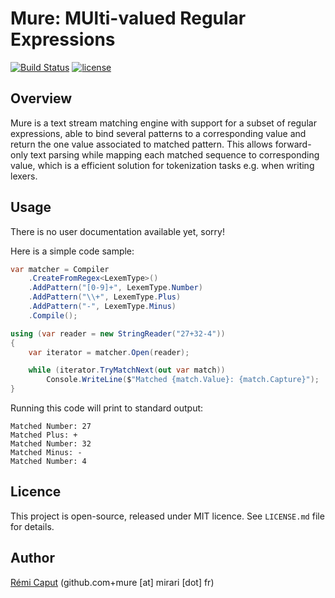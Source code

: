 Mure: MUlti-valued Regular Expressions
======================================

[![Build Status](https://img.shields.io/github/workflow/status/r3c/mure/validate/master)](https://github.com/r3c/mure/actions)
[![license](https://img.shields.io/github/license/r3c/mure.svg)](https://opensource.org/licenses/MIT)

Overview
--------

Mure is a text stream matching engine with support for a subset of regular
expressions, able to bind several patterns to a corresponding value and return
the one value associated to matched pattern. This allows forward-only text
parsing while mapping each matched sequence to corresponding value, which is a
efficient solution for tokenization tasks e.g. when writing lexers.

Usage
-----

There is no user documentation available yet, sorry!

Here is a simple code sample:

```csharp
var matcher = Compiler
    .CreateFromRegex<LexemType>()
    .AddPattern("[0-9]+", LexemType.Number)
    .AddPattern("\\+", LexemType.Plus)
    .AddPattern("-", LexemType.Minus)
    .Compile();

using (var reader = new StringReader("27+32-4"))
{
    var iterator = matcher.Open(reader);

    while (iterator.TryMatchNext(out var match))
        Console.WriteLine($"Matched {match.Value}: {match.Capture}");
}
```

Running this code will print to standard output:

```
Matched Number: 27
Matched Plus: +
Matched Number: 32
Matched Minus: -
Matched Number: 4
```

Licence
-------

This project is open-source, released under MIT licence. See `LICENSE.md` file
for details.

Author
------

[Rémi Caput](http://remi.caput.fr/) (github.com+mure [at] mirari [dot] fr)
